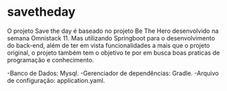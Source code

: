 # savetheday

O projeto Save the day é baseado no projeto Be The Hero desenvolvido na semana
Omnistack 11. Mas utilizando Springboot para o desenvolvimento do back-end, além de ter em vista funcionalidades a mais que o projeto original, o projeto também tem o objetivo te por em busca boas praticas de programação e conhecimento.

 -Banco de Dados: Mysql.
 -Gerenciador de dependências: Gradle.
 -Arquivo de configuração: application.yaml.
